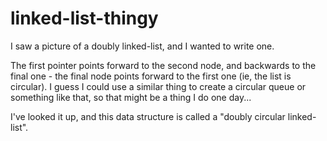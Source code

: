 # linked-list-thingy
I saw a picture of a doubly linked-list, and I wanted to write one.

The first pointer points forward to the second node, and backwards to the final one - the final node points forward to the first one (ie, the list is circular). I guess I could use a similar thing to create a circular queue or something like that, so that might be a thing I do one day...

I've looked it up, and this data structure is called a "doubly circular linked-list".
